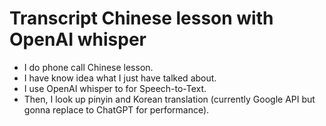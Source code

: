 # Transcript Chinese lesson with OpenAI whisper

- I do phone call Chinese lesson.
- I have know idea what I just have talked about.
- I use OpenAI whisper to for Speech-to-Text.
- Then, I look up pinyin and Korean translation (currently Google API but gonna replace to ChatGPT for performance).
